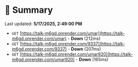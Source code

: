 # 📖 Summary
Last updated: **5/17/2025, 2:49:00 PM**

- `GET` [https://talk-m6gd.onrender.com/umar](https://talk-m6gd.onrender.com/umar) - **Down** (212ms)
- `GET` [https://talk-m6gd.onrender.com/9337](https://talk-m6gd.onrender.com/9337) - **Down** (207ms)
- `GET` [https://talk-m6gd.onrender.com/umar920](https://talk-m6gd.onrender.com/umar920) - **Down** (165ms)

